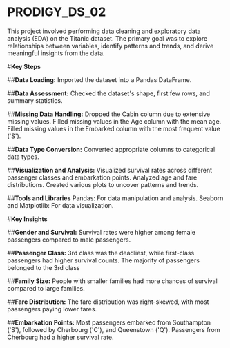 # PRODIGY_DS_02


This project involved performing data cleaning and exploratory data analysis (EDA) on the Titanic dataset. The primary goal was to explore relationships between variables, identify patterns and trends, and derive meaningful insights from the data.

#**Key Steps**

##**Data Loading:** Imported the dataset into a Pandas DataFrame.

##**Data Assessment:** Checked the dataset's shape, first few rows, and summary statistics.

##**Missing Data Handling:**
Dropped the Cabin column due to extensive missing values.
Filled missing values in the Age column with the mean age.
Filled missing values in the Embarked column with the most frequent value ('S').

##**Data Type Conversion:** Converted appropriate columns to categorical data types.

##**Visualization and Analysis:**
Visualized survival rates across different passenger classes and embarkation points.
Analyzed age and fare distributions.
Created various plots to uncover patterns and trends.

##**Tools and Libraries**
Pandas: For data manipulation and analysis.
Seaborn and Matplotlib: For data visualization.

#**Key Insights**

##**Gender and Survival:** Survival rates were higher among female passengers compared to male passengers.

##**Passenger Class:** 3rd class was the deadliest, while first-class passengers had higher survival counts. The majority of passengers belonged to the 3rd class

##**Family Size:** People with smaller families had more chances of survival compared to large families.

##**Fare Distribution:**
The fare distribution was right-skewed, with most passengers paying lower fares.

##**Embarkation Points:**
Most passengers embarked from Southampton ('S'), followed by Cherbourg ('C'), and Queenstown ('Q').
Passengers from Cherbourg had a higher survival rate.
